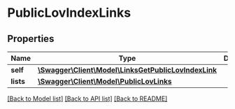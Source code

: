 # PublicLovIndexLinks

## Properties
Name | Type | Description | Notes
------------ | ------------- | ------------- | -------------
**self** | [**\Swagger\Client\Model\LinksGetPublicLovIndexLink**](LinksGetPublicLovIndexLink.md) |  | [optional] 
**lists** | [**\Swagger\Client\Model\PublicLovLinks**](PublicLovLinks.md) |  | [optional] 

[[Back to Model list]](../README.md#documentation-for-models) [[Back to API list]](../README.md#documentation-for-api-endpoints) [[Back to README]](../README.md)


